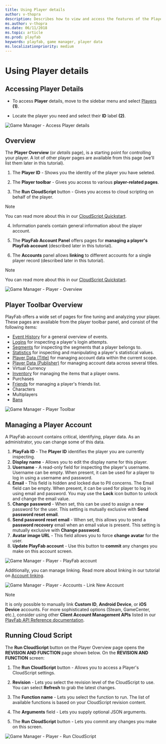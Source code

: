 ```yaml
---
title: Using Player details
author: v-thopra
description: Describes how to view and access the features of the Player details page in the PlayFab Game Manager.
ms.author: v-thopra
ms.date: 06/11/2018
ms.topic: article
ms.prod: playfab
keywords: playfab, game manager, player data
ms.localizationpriority: medium
---
```


# Using Player details

## Accessing Player Details


- To access **Player** details, move to the sidebar menu and select [Players](../../data/playerdata/using-the-players-page.md) **(1)**.

- Locate the player you need and select their **ID** label **(2)**.


![Game Manager - Access Player details](media/tutorials/game-manager-access-player-details.png)  

## Overview

The **Player Overview** (or *details* page), is a starting point for controlling your player. A lot of other player pages are available from this page (we'll list them later in this tutorial).

1. The **Player ID** - Shows you the identity of the player you have seleted.

2. The **Player toolbar** - Gives you access to various **player-related pages**.
3. The **Run CloudScript** button - Gives you access to cloud scripting on behalf of the player. 

> [!NOTE]
> You can read more about this in our [CloudScript Quickstart](../../automation/cloudscript/cloudscript-quickstart.md).

4. Information panels contain general information about the player account.

5. The **PlayFab Account Panel** offers pages for **managing a player's PlayFab account** (described later in this tutorial).

6. The **Accounts** panel allows **linking** to different accounts for a single player record (described later in this tutorial).

> [!NOTE]
> You can read more about this in our [CloudScript Quickstart](../../automation/cloudscript/cloudscript-quickstart.md).

![Game Manager - Player - Overview](media/tutorials/game-manager-player-overview.png)  

## Player Toolbar Overview

PlayFab offers a wide set of pages for fine tuning and analyzing your player. These pages are available from the player toolbar panel, and consist of the following items:

- [Event History](../../automation/playstream-events/event-history.md) for a general overview of events.
- [Logins](player-logins.md) for inspecting a player's login attempts.
- [Segments](player-segments.md) for inspecting the segments that a player belongs to.
- [Statistics](using-player-statistics.md) for inspecting and manipulating a player's statistical values.
- [Player Data (Title)](../../config/titledata/using-title-data.md) for managing account data within the current scope.
- [Player Data (Publisher)](using-player-publisher-data.md) for managing account data across several titles.
- Virtual Currency
- [Inventory](player-inventory.md) for managing the items that a player owns.
- Purchases
- [Friends](../../social/friends-groups/friends-lists.md) for managing a player's friends list.
- Characters
- Multiplayers
- [Bans](player-bans.md)

![Game Manager - Player Toolbar](media/tutorials/game-manager-player-toolbar.png)  

## Managing a Player Account

A PlayFab account contains critical, identifying, player data. As an administrator, you can change some of this data.

1. **PlayFab ID** - The **Player ID** identifies the player you are currently inspecting.
2. **Display name** - Allows you to edit the display name for this player.
3. **Username** - A read-only field for inspecting the player's username. Username can be empty. When present, it can be used for a player to log in using a username and password.
4. **Email** - This field is hidden and locked due to PII concerns. The Email field can be empty. When present, it can be used for player to log in using email and password. You may use the **Lock** icon button to unlock and change the email value.  
5. **Change password** - When set, this can be used to assign a new password for the user. This setting is mutually exclusive with **Send password reset email**.
6. **Send password reset email** - When set, this allows you to send a **password recovery** email when an email value is present. This setting is mutually exclusive with **Change password**.
7. **Avatar image URL** - This field allows you to force **change avatar** for the user.
8. **Update PlayFab account** - Use this button to **commit** any changes you make on this account screen.

![Game Manager - Player - PlayFab account](media/tutorials/game-manager-player-playfab-account.png)  

Additionally, you can manage linking. Read more about linking in our tutorial on [Account linking](../../authentication/linking-unlinking/account-linking.md).

![Game Manager - Player - Accounts - Link New Account](media/tutorials/game-manager-player-link-new-account.png)  

> [!NOTE]
> It is only possible to manually link **Custom ID**, **Android Device**, or **iOS Device** accounts. For more sophisticated options (Steam, GameCenter, etc.), consider using other **Client Account Management APIs** listed in our [PlayFab API Reference documentation](../../../api-references/index.md).

## Running Cloud Script

The **Run CloudScript** button on the Player Overview page opens the **REVISION AND FUNCTION** page shown below.  On the **REVISION AND FUNCTION** screen:

1. The **Run CloudScript** button - Allows you to access a Player's CloudScript settings.

2. **Revision** - Lets you select the revision level of the CloudScript to use. You can select **Refresh** to grab the latest changes.
3. The **Function name** - Lets you select the function to run. The list of available functions is based on your CloudScript revision content.
4. The **Arguments** field - Lets you supply optional JSON arguments.
5. The **Run CloudScript** button - Lets you commit any changes you make on this screen.

![Game Manager - Player - Run CloudScript](media/tutorials/game-manager-player-run-cloudscript.png)  

